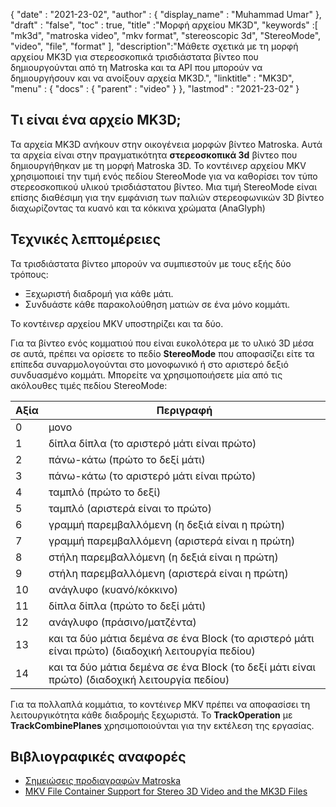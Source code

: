 {
  "date" : "2021-23-02",
  "author" : {
    "display_name" : "Muhammad Umar"
},
  "draft" : "false",
  "toc" : true,
  "title" :"Μορφή αρχείου MK3D",
  "keywords" :[ "mk3d", "matroska video", "mkv format", "stereoscopic 3d", "StereoMode", "video", "file", "format" ],
  "description":"Μάθετε σχετικά με τη μορφή αρχείου MK3D για στερεοσκοπικά τρισδιάστατα βίντεο που δημιουργούνται από τη Matroska και τα API που μπορούν να δημιουργήσουν και να ανοίξουν αρχεία MK3D.",
  "linktitle" : "MK3D",
  "menu" : {
    "docs" : {
      "parent" : "video"
}
},
  "lastmod" : "2021-23-02"
}

## Τι είναι ένα αρχείο MK3D; ##

Τα αρχεία MK3D ανήκουν στην οικογένεια μορφών βίντεο Matroska. Αυτά τα αρχεία είναι στην πραγματικότητα **στερεοσκοπικά 3d** βίντεο που δημιουργήθηκαν με τη μορφή Matroska 3D. Το κοντέινερ αρχείου MKV χρησιμοποιεί την τιμή ενός πεδίου StereoMode για να καθορίσει τον τύπο στερεοσκοπικού υλικού τρισδιάστατου βίντεο. Μια τιμή StereoMode είναι επίσης διαθέσιμη για την εμφάνιση των παλιών στερεοφωνικών 3D βίντεο διαχωρίζοντας τα κυανό και τα κόκκινα χρώματα (AnaGlyph)

## Τεχνικές λεπτομέρειες ##
Τα τρισδιάστατα βίντεο μπορούν να συμπιεστούν με τους εξής δύο τρόπους:

- Ξεχωριστή διαδρομή για κάθε μάτι.
- Συνδυάστε κάθε παρακολούθηση ματιών σε ένα μόνο κομμάτι.

Το κοντέινερ αρχείου MKV υποστηρίζει και τα δύο.

Για τα βίντεο ενός κομματιού που είναι ευκολότερα με το υλικό 3D μέσα σε αυτά, πρέπει να ορίσετε το πεδίο **StereoMode** που αποφασίζει είτε τα επίπεδα συναρμολογούνται στο μονοφωνικό ή στο αριστερό δεξιό συνδυασμένο κομμάτι. Μπορείτε να χρησιμοποιήσετε μία από τις ακόλουθες τιμές πεδίου StereoMode:

|Αξία | Περιγραφή |
|---|---|
|0| μονο|
|1| δίπλα δίπλα (το αριστερό μάτι είναι πρώτο)|
|2| πάνω-κάτω (πρώτο το δεξί μάτι)|
|3| πάνω-κάτω (το αριστερό μάτι είναι πρώτο)|
|4| ταμπλό (πρώτο το δεξί)|
|5| ταμπλό (αριστερά είναι το πρώτο)|
|6| γραμμή παρεμβαλλόμενη (η δεξιά είναι η πρώτη)|
|7| γραμμή παρεμβαλλόμενη (αριστερά είναι η πρώτη)|
|8| στήλη παρεμβαλλόμενη (η δεξιά είναι η πρώτη)|
|9| στήλη παρεμβαλλόμενη (αριστερά είναι η πρώτη)|
|10| ανάγλυφο (κυανό/κόκκινο)|
|11| δίπλα δίπλα (πρώτο το δεξί μάτι)|
|12| ανάγλυφο (πράσινο/ματζέντα)|
|13| και τα δύο μάτια δεμένα σε ένα Block (το αριστερό μάτι είναι πρώτο) (διαδοχική λειτουργία πεδίου)|
|14| και τα δύο μάτια δεμένα σε ένα Block (το δεξί μάτι είναι πρώτο) (διαδοχική λειτουργία πεδίου)|

Για τα πολλαπλά κομμάτια, το κοντέινερ MKV πρέπει να αποφασίσει τη λειτουργικότητα κάθε διαδρομής ξεχωριστά. Το **TrackOperation** με **TrackCombinePlanes** χρησιμοποιούνται για την εκτέλεση της εργασίας.


## Βιβλιογραφικές αναφορές ##

- [Σημειώσεις προδιαγραφών Matroska](https://www.matroska.org/technical/notes.html)
- [MKV File Container Support for Stereo 3D Video and the MK3D Files](https://3dvision-blog.com/5520-mkv-file-container-support-for-stereo-3d-video-and-the-mk3d-files/)

